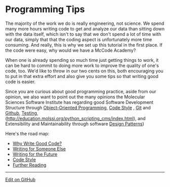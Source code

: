 # Programming Tips

The majority of the work we do is really engineering, not science.
We spend many more hours writing code to get and analyze our data than sitting down with the data itself, which isn't to say that we don't spend a lot of time with our data, simply that that the coding aspect is unfortunately more time consuming.
And really, this is why we set up this tutorial in the first place. If the code were easy, why would we have a McCode Academy?

When one is already spending so much time just getting things to work, it can be hard to commit to doing more work to improve the quality of one's code, too.
We'd like to throw in our two cents on this, both encouraging you to put in that extra effort and also give you some tips so that writing good code is easier.

Since you are curious about good programming practice, aside from our opinion, we also want to point out the many opinions the Molecular Sciences Software Institute has regarding good Software Development Structure through [Object-Oriented Programming](http://education.molssi.org/oop_and_design_patterns/01-Object-Oriented_Programming/index.html), [Code Style](https://education.molssi.org/python-package-best-practices/04-function-style/index.html) , [Git](https://education.molssi.org/python-package-best-practices/02-git/index.html) and [Github](https://education.molssi.org/python-package-best-practices/03-github/index.html), [Testing](https://education.molssi.org/python-package-best-practices/07-testing/index.html),  (http://education.molssi.org/python_scripting_cms/index.html), and Extensibility and Maintainability through software [Design Patterns](http://education.molssi.org/oop_and_design_patterns/)) 

Here's the road map:
* [Why Write Good Code?](WhyWriteGoodCode.md)
* [Writing for Someone Else](OtherCentricDesign.md)
* [Writing for the Future](FutureCentricDesign.md)
* [Code Style](DevelopingCodeStyle.md)
* [Further Reading](FurtherReading.md)

---
[Edit on GitHub <i class="fab fa-github" aria-hidden="true"></i>](https://github.com/McCoyGroup/References/edit/gh-pages/McCoy%20Group%20Code%20Academy/ProgrammingTips/index.md)
